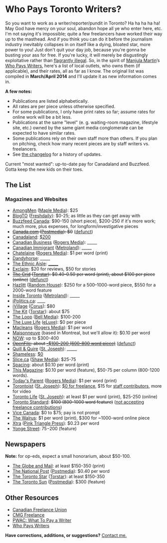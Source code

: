 # Who Pays Toronto Writers?

So you want to work as a writer/reporter/pundit in Toronto? Ha ha ha ha ha! May God have mercy on your soul, abandon hope all ye who enter here, etc. I'm not saying it's impossible; quite a few freelancers have worked their way up to the masthead. And if you think you can do it before the journalism industry inevitably collapses in on itself like a dying, bloated star, more power to you! Just don't quit your day job, because you're gonna be busting your ass for free. If you're lucky, it will merely be disgustingly exploitative rather than [flagrantly illegal](http://www.thestar.com/news/gta/2014/03/27/ministry_of_labour_cracks_down_on_unpaid_internship_programs.html). So, in the spirit of [Manjula Martin](http://twitter.com/manjulamartin)’s [Who Pays Writers](http://whopays.scratchmag.net/), here's a list of local outlets, who owns them (if applicable), and their rates, all as far as I know. The original list was compiled in **March/April 2014** and I'll update it as new information comes in. 

**A few notes:**

*   Publications are listed alphabetically.
*   All rates are per piece unless otherwise specified.
*   For some publications, I only have print rates so far; assume rates for online work will be a bit less.
*   Publications at the same "level" (e. g. waiting-room magazine, lifestyle site, etc.) owned by the same giant media conglomerate can be expected to have similar rates.
*   Some publications rely on their own staff more than others. If you plan on pitching, check how many recent pieces are by staff writers vs. freelancers.
*   See [the changelog](https://github.com/nevillepark/who-pays-writers/commits/master/README.md) for a history of updates. 

Current "most wanted": up-to-date pay for Canadaland and Buzzfeed. Gotta keep the new kids on their toes.

## The List

### Magazines and Websites

*   [AmongMen](http://amongmen.com) ([Maple Media](http://www.maplemedia.ca/)): $25
*   [BlogTO](http://blogto.com) ([Freshdaily](http://www.freshdaily.ca/)): $0-25; as little as they can get away with
*   [Buzzfeed Canada](https://twitter.com/buzzfeedcanada): $90-150 (short piece), $200-250 if it's more work; much more, plus expenses, for longform/investigative pieces
*   <span style="text-decoration: line-through;">[Canada.com](http://o.canada.com) ([Postmedia](https://www.postmedia.com/)): $0</span> ([defunct](http://rrj.ca/i-was-the-only-writer-left-at-canada-com/))
*   [Canadaland](http://canadalandshow.com/): [$200](https://twitter.com/goldsbie/status/826181448788959232)
*   [Canadian Business](http://canadianbusiness.com) ([Rogers Media](http://www.rogersmedia.com)): _____
*   [Canadian Immigrant](http://canadianimmigrant.ca) ([Metroland](http://metroland.com)): _____
*   [Chatelaine](http://www.chatelaine.com) ([Rogers Media](http://www.rogersmedia.com/)): $1 per word (print)
*   [Dandyhorse](http://dandyhorsemagazine.com/): _____
*   [The Ethnic Aisle](http://theethnicaisle.com): [_____](https://www.patreon.com/ethnicaisle?ty=h)
*   [Exclaim](http://exclaim.ca): $20 for reviews, $50 for stories
*   <span style="text-decoration: line-through;">[The Grid](http://thegridto.com) ([Torstar](http://www.torstar.com/index.cfm)): $0.40-0.50 per word (print), about $100 per piece (online)</span> ([defunct](http://www.mastheadonline.com/news/2014/20140702879.shtml))
*   [Hazlitt](http://www.randomhouse.ca/hazlitt/home) ([Random House](http://www.randomhouse.ca)): $250 for a 500–1000-word piece, $550 for a 2000-word feature
*   [Inside Toronto](http://insidetoronto.com) ([Metroland](http://metroland.com)): _____
*   [iPolitics.ca](http://ipolitics.ca/): ____
*   [iVillage](http://www.ivillage.ca/) ([Corus](http://corusent.com)): $80
*   [The Kit](http://thekit.ca/) ([Torstar](http://www.torstar.com/index.cfm)): about $75
*   [The Loop](http://www.theloop.ca/) ([Bell Media](http://bellmedia.ca)): $100-200
*   [The Luxe Life](http://theluxelife.com) ([eLuxe](http://www.thestar.com/life/fashion_style/2013/04/26/toronto_stylistas_join_forces_to_create_eluxe_an_online_retail_fashion_experience.html)): $0 per piece
*   [Macleans](http://macleans.ca) ([Rogers Media](http://www.rogersmedia.com)): $1 per word
*   [Maisonneuve](http://maisonneuve.org/) (based in Montreal, but we'll allow it): $0.10 per word
*   [NOW](http://nowtoronto.com): up to $300-400
*   <span style="text-decoration: line-through;">[OpenFile](https://web.archive.org/web/20130117230216/http://www.openfile.ca/home/toronto): about [-$100-200 (600-800 word piece)](http://davidtopping.tumblr.com/post/42974328699/what-openfile-owes)</span> ([defunct](http://jsource.ca/article/openfile-accounts-frozen-freelancers-still-unpaid))
*   [Quill & Quire](http://www.quillandquire.com) ([St. Joseph](http://www.stjoseph.com/)): _____
*   [Shameless](http://shamelessmag.com): [$0](http://shamelessmag.com/get-involved)
*   [Slice.ca](http://slice.ca) ([Shaw Media](http://www.shawmedia.ca/)): $25-75
*   [Spacing](http://spacing.ca): about $0.10 per word (print)
*   [This Magazine](http://this.org): $0.10 per word (feature), $50-75 per column (800-1200 words).
*   [Today's Parent](http://www.todaysparent.com) ([Rogers Media](http://www.rogersmedia.com/)): $1 per word (print)
*   [Torontoist](http://torontoist.com) ([St. Joseph](http://www.stjoseph.com/)): [$0 for freelance](http://torontoist.com/freelance/), $15 for [staff contributors](http://torontoist.com/joinstaff/), more for video
*   [Toronto Life](http://torontolife.com) ([St. Joseph](http://www.stjoseph.com/)): at least $1 per word (print), $25-250 (online)
*   [Toronto Standard](http://torontostandard.com): <span style="text-decoration: line-through;">$100 (800-1000 word feature)</span> ([not accepting freelance contributions](https://archive.today/GnHyK))
*   [Vice Canada](http://www.vice.com/en_ca/): $0 to $75; pay is not prompt
*   [The Walrus](http://thewalrus.ca): $1 per word (print), $300 for ~1000-word online piece
*   [Xtra](http://dailyxtra.com/) ([Pink Triangle Press](http://pinktrianglepress.com/)): $0.23 per word
*   [Yonge Street](http://www.yongestreetmedia.ca/): $75-$200 (feature)

## Newspapers

**Note:** for op-eds, expect a small honorarium, about $50-100.

*   [The Globe and Mail](http://theglobeandmail.com): at least $150-350 (print)
*   [The National Post](http://nationalpost.com) ([Postmedia](http://postmedia.com)): $0.40 per word
*   [The Toronto Star](http://thestar.com) ([Torstar](http://torstar.com)): at least $150-350
*   [The Toronto Sun](http://torontosun.com) ([Postmedia](http://postmedia.com)): $300 (feature)

## Other Resources

*   [Canadian Freelance Union](http://www.canadianfreelanceunion.ca/)
*   [CMG Freelance](http://cmgfreelance.ca/en/the-union/)
*   [PWAC: What To Pay a Writer](http://www.writers.ca/index.php/component/content/article/80-pwac-resources/76-pwac-resource-what-to-pay-a-writer)
*   [Who Pays Writers](http://whopays.scratchmag.net/)

**Have corrections, additions, or suggestions?** [Contact me.](https://nevillepark.ca/whopayswriters/#contact-form-12251)
